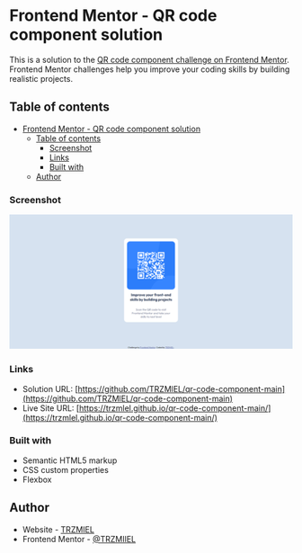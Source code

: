 # Frontend Mentor - QR code component solution

This is a solution to the [QR code component challenge on Frontend Mentor](https://www.frontendmentor.io/challenges/qr-code-component-iux_sIO_H). Frontend Mentor challenges help you improve your coding skills by building realistic projects. 

## Table of contents

- [Frontend Mentor - QR code component solution](#frontend-mentor---qr-code-component-solution)
  - [Table of contents](#table-of-contents)
    - [Screenshot](#screenshot)
    - [Links](#links)
    - [Built with](#built-with)
  - [Author](#author)

### Screenshot

![](./images/Opera%20Zrzut%20ekranu_2023-09-17_181040_127.0.0.1.png)

### Links

- Solution URL: [https://github.com/TRZMlEL/qr-code-component-main](https://github.com/TRZMlEL/qr-code-component-main)
- Live Site URL: [https://trzmlel.github.io/qr-code-component-main/](https://trzmlel.github.io/qr-code-component-main/)

### Built with

- Semantic HTML5 markup
- CSS custom properties
- Flexbox

## Author

- Website - [TRZMIEL](https://trzmlel.github.io/trzmiel/)
- Frontend Mentor - [@TRZMIlEL](https://www.frontendmentor.io/profile/TRZMlEL)
